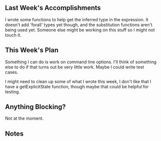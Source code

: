 ## Last Week's Accomplishments

<!-- > In this section, you can write about what you accomplished in the previous week. -->

<!-- > This past week, I was able to implement the the dialog box for creating a new user in the front end. I \ -->
<!-- > learned how to send requests in JavaScript to the backend API. -->

I wrote some functions to help get the inferred type in the expression. It doesn't add 'forall' types yet though, and the
substitution functions aren't being used yet. Someone else might be working on this stuff so I might not touch it.

## This Week's Plan

<!-- > In this section, you can write about what you have planned for next week. -->

<!-- > After my accomplishments from last week, I plan to add accessibility features to the user creation dialog box. \ -->
<!-- > I also plan on attending the git workshop this week. -->

Something I can do is work on command line options. I'll think of something else to do if that turns out be very little work.
Maybe I could write test cases.

I might need to clean up some of what I wrote this week, I don't like that I have a getExplicitState function, though maybe that could be helpful for testing.

## Anything Blocking?

<!-- > In this section, you can write about any blockers that you are having trouble in the project. -->

<!-- > I don't know how to test the accessibility features I am going to be implementing this week, so i am going to \ -->
<!-- > ask my mentors if they have any suggestions. -->
Not at the moment.

## Notes

<!-- > This is an optional section for any sort of information that does not fall under any of the other categories. -->
